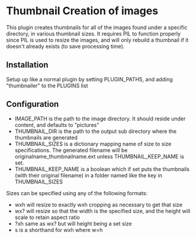 Thumbnail Creation of images
============================

This plugin creates thumbnails for all of the images found under a specific directory, in various thumbnail sizes.
It requires PIL to function properly since PIL is used to resize the images, and will only rebuild a thumbnail if it
doesn't already exists (to save processing time).

Installation
-------------

Setup up like a normal plugin by setting PLUGIN_PATHS, and adding "thumbnailer" to the PLUGINS list

Configuration
-------------

* IMAGE_PATH is the path to the image directory.  It should reside under content, and defaults to "pictures"
* THUMBNAIL_DIR is the path to the output sub directory where the thumbnails are generated
* THUMBNAIL_SIZES is a dictionary mapping name of size to size specifications.
  The generated filename will be originalname_thumbnailname.ext unless THUMBNAIL_KEEP_NAME is set.
* THUMBNAIL_KEEP_NAME is a boolean which if set puts the thumbnails (with their original filename) in a folder named like the key in THUMBNAIL_SIZES

Sizes can be specified using any of the following formats:

* wxh will resize to exactly wxh cropping as necessary to get that size
* wx? will resize so that the width is the specified size, and the height will scale to retain aspect ratio
* ?xh same as wx? but will height being a set size
* s is a shorthand for wxh where w=h
